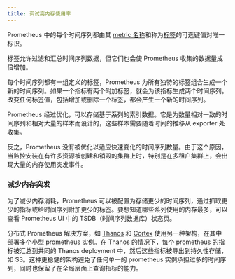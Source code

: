 ```yaml
---
title: 调试高内存使用率
---
```


Prometheus 中的每个时间序列都由其 [metric 名称](https://prometheus.io/docs/practices/naming/#metric-names)和称为[标签](https://prometheus.io/docs/practices/naming/#labels)的可选键值对唯一标识。

标签允许过滤和汇总时间序列数据，但它们也会使 Prometheus 收集的数据量成倍增加。

每个时间序列都有一组定义的标签，Prometheus 为所有独特的标签组合生成一个新的时间序列。如果一个指标有两个附加标签，就会为该指标生成两个时间序列。改变任何标签值，包括增加或删除一个标签，都会产生一个新的时间序列。

Prometheus 经过优化，可以存储基于系列的索引数据。它是为数量相对一致的时间序列和相对大量的样本而设计的，这些样本需要随着时间的推移从 exporter 处收集。

反之，Prometheus 没有被优化以适应快速变化的时间序列数量。由于这个原因，当监控安装在有许多资源被创建和销毁的集群上时，特别是在多租户集群上，会出现大量的内存使用突发事件。

### 减少内存突发

为了减少内存消耗，Prometheus 可以被配置为存储更少的时间序列，通过抓取更少的指标或给时间序列附加更少的标签。要想知道哪些系列使用的内存最多，可以查看 Prometheus UI 中的 TSDB（时间序列数据库）状态页。

分布式 Prometheus 解决方案，如 [Thanos](https://thanos.io/) 和 [Cortex](https://cortexmetrics.io/) 使用另一种架构，在其中部署多个小型 prometheus 实例。在 Thanos 的情况下，每个 prometheus 的指标被汇总到共同的 Thanos deployment 中，然后这些指标被导出到持久性存储，如 S3。这种更稳健的架构避免了任何单一的 prometheus 实例承担过多的时间序列，同时也保留了在全局层面上查询指标的能力。
